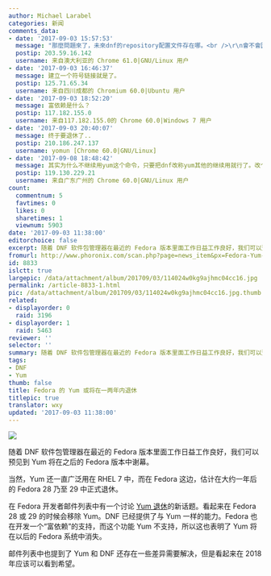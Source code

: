 ```yaml
---
author: Michael Larabel
categories: 新闻
comments_data:
- date: '2017-09-03 15:57:53'
  message: "那麼問題來了，未來dnf的repository配置文件存在哪。<br />\r\n會不會因爲歷史遺留問題繼續存在`/etc/yum.repos.d/`裏。"
  postip: 203.59.16.142
  username: 来自澳大利亚的 Chrome 61.0|GNU/Linux 用户
- date: '2017-09-03 16:46:37'
  message: 建立一个符号链接就是了。
  postip: 125.71.65.34
  username: 来自四川成都的 Chromium 60.0|Ubuntu 用户
- date: '2017-09-03 18:52:20'
  message: 富依赖是什么？
  postip: 117.182.155.0
  username: 来自117.182.155.0的 Chrome 60.0|Windows 7 用户
- date: '2017-09-03 20:40:07'
  message: 终于要退休了..
  postip: 210.186.247.137
  username: yomun [Chrome 60.0|GNU/Linux]
- date: '2017-09-08 18:48:42'
  message: 其实为什么不继续用yum这个命令，只要把dnf改称yum其他的继续用就行了。改个名字就是为了说明升级优化了？
  postip: 119.130.229.21
  username: 来自广东广州的 Chrome 60.0|GNU/Linux 用户
count:
  commentnum: 5
  favtimes: 0
  likes: 0
  sharetimes: 1
  viewnum: 5903
date: '2017-09-03 11:38:00'
editorchoice: false
excerpt: 随着 DNF 软件包管理器在最近的 Fedora 版本里面工作日益工作良好，我们可以预见到 Yum 将在之后的 Fedora 版本中谢幕。
fromurl: http://www.phoronix.com/scan.php?page=news_item&px=Fedora-Yum-Retirement
id: 8833
islctt: true
largepic: /data/attachment/album/201709/03/114024w0kg9ajhmc04cc16.jpg
permalink: /article-8833-1.html
pic: /data/attachment/album/201709/03/114024w0kg9ajhmc04cc16.jpg.thumb.jpg
related:
- displayorder: 0
  raid: 3196
- displayorder: 1
  raid: 5463
reviewer: ''
selector: ''
summary: 随着 DNF 软件包管理器在最近的 Fedora 版本里面工作日益工作良好，我们可以预见到 Yum 将在之后的 Fedora 版本中谢幕。
tags:
- DNF
- Yum
thumb: false
title: Fedora 的 Yum 或将在一两年内退休
titlepic: true
translator: wxy
updated: '2017-09-03 11:38:00'
---
```


![](/data/attachment/album/201709/03/114024w0kg9ajhmc04cc16.jpg)


随着 DNF 软件包管理器在最近的 Fedora 版本里面工作日益工作良好，我们可以预见到 Yum 将在之后的 Fedora 版本中谢幕。


当然，Yum 还一直广泛用在 RHEL 7 中，而在 Fedora 这边，估计在大约一年后的 Fedora 28 乃至 29 中正式退休。


在 Fedora 开发者邮件列表中有一个讨论 [Yum 退休](https://lists.fedoraproject.org/archives/list/devel@lists.fedoraproject.org/thread/GF6THFF5FXCNTKHVLVRRFHS46BTDPO5Y/)的新话题。看起来在 Fedora 28 或 29 的时候会移除 Yum。DNF 已经提供了与 Yum 一样的能力。Fedora 也在开发一个“富依赖”的支持，而这个功能 Yum 不支持，所以这也表明了 Yum 将在以后的 Fedora 系统中消失。


邮件列表中也提到了 Yum 和 DNF 还存在一些差异需要解决，但是看起来在 2018 年应该可以看到希望。